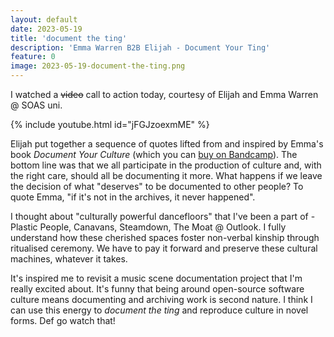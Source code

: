 ```yaml
---
layout: default
date: 2023-05-19
title: 'document the ting'
description: 'Emma Warren B2B Elijah - Document Your Ting'
feature: 0
image: 2023-05-19-document-the-ting.png
---
```


I watched a ~~video~~ call to action today, courtesy of Elijah and Emma Warren @
SOAS uni.

{% include youtube.html id="jFGJzoexmME" %}

Elijah put together a sequence of quotes lifted from and inspired by Emma's book _Document Your Culture_ (which you can [buy on Bandcamp](https://sweetmachinepublishing.bandcamp.com/album/audiobook-document-your-culture)). The bottom line was that we all participate in the production of culture and, with the right care, should all be documenting it more. What happens if we leave the decision of what "deserves" to be documented to other people? To quote Emma, "if it's not in the archives, it never happened".

I thought about "culturally powerful dancefloors" that I've been a part of - Plastic People, Canavans, Steamdown, The Moat @ Outlook. I fully understand how these cherished spaces foster non-verbal kinship through ritualised ceremony. We have to pay it forward and preserve these cultural machines, whatever it takes.

It's inspired me to revisit a music scene documentation project that I'm really excited about. It's funny that being around open-source software culture means documenting and archiving work is second nature. I think I can use this energy to _document the ting_ and reproduce culture in novel forms. Def go watch that!